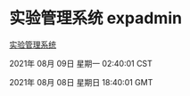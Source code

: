 # 实验管理系统 expadmin
[实验管理系统](http://171.113.178.57:56808/expadmin-782313d2-e1b1-4ea7-932e-3a55e6a1a4d0/)

2021年 08月 09日 星期一 02:40:01 CST

2021年 08月 08日 星期日 18:40:01 GMT
